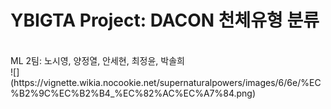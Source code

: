 # YBIGTA Project: DACON 천체유형 분류
<br>
ML 2팀: 노시영, 양정열, 안세현, 최정윤, 박솔희
<br>
![](https://vignette.wikia.nocookie.net/supernaturalpowers/images/6/6e/%EC%B2%9C%EC%B2%B4_%EC%82%AC%EC%A7%84.png)

